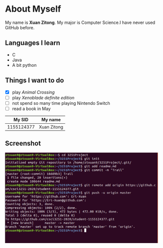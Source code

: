 # About Myself

My name is __Xuan Zitong__. My major is Computer Science.I have never used GitHub before.

## Languages I learn

* C
* Java
* A bit python

## Things I want to do

- [x] play _Animal Crossing_
- [ ] play _Xenoblade definite edition_
- [ ] not spend so many time playing Nintendo Switch
- [ ] read a book in May

My SID | My name
------ | -------
1155124377 | Xuan Zitong

## Screenshot
![screenshot](https://github.com/csci3251-2020/student-1155124377/blob/master/screenshot.png?raw=true)
